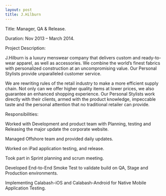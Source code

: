 ```yaml
---
layout: post
title: J.Hilburn
---
```


Title: Manager, QA & Release.

Duration: Nov 2013 – March 2014.

Project Description:

J.Hilburn is a luxury menswear company that delivers custom and ready-to-wear apparel, as well as accessories. We combine the world’s finest fabrics with personalized construction at an uncompromising value. Our Personal Stylists provide unparalleled customer service.

We are rewriting rules of the retail industry to make a more efficient supply chain. Not only can we offer higher quality items at lower prices, we also guarantee an enhanced shopping experience. Our Personal Stylists work directly with their clients, armed with the product knowledge, impeccable taste and the personal attention that no traditional retailer can provide.

Responsibilities:

Worked with Development and product team with Planning, testing and Releasing the major update the corporate website.

Managed Offshore team and provided daily updates.

Worked on iPad application testing, and release.

Took part in Sprint planning and scrum meeting. 

Developed End-to-End Smoke Test to validate build on QA, Stage and Production environments.

Implementing Calabash-iOS and Calabash-Android for Native Mobile Application Testing.